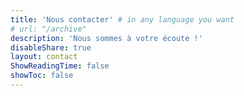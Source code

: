 ```yaml
---
title: 'Nous contacter' # in any language you want
# url: "/archive"
description: 'Nous sommes à votre écoute !'
disableShare: true
layout: contact
ShowReadingTime: false
showToc: false
---
```

